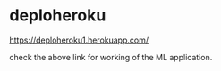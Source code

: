 # deploheroku
https://deploheroku1.herokuapp.com/

check the above link for working of the ML application.
